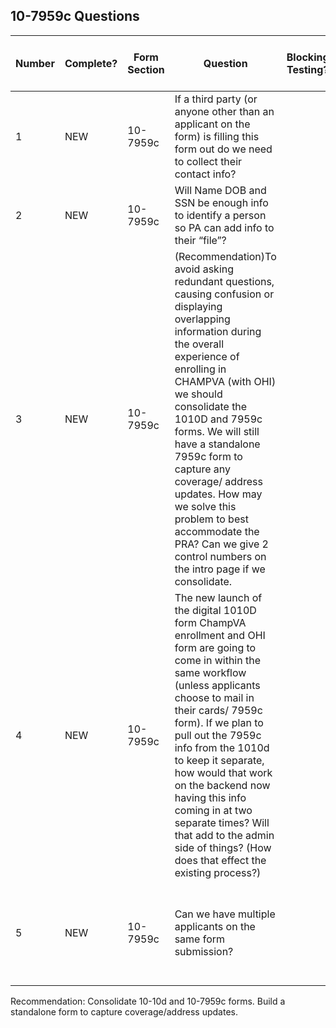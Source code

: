## 10-7959c Questions 

|Number|Complete?|Form Section|Question|Blocking Testing?|Blocking for Production (1=must)|Answer|
|---|---|---|---|---|---|---|
|1|NEW|10-7959c|If a third party (or anyone other than an applicant on the form) is filling this form out do we need to collect their contact info?||||
|2|NEW|10-7959c|Will Name DOB and SSN be enough info to identify a person so PA can add info to their “file”?||||
|3|NEW|10-7959c|(Recommendation)To avoid asking redundant questions, causing confusion or displaying overlapping information during the overall experience of enrolling in CHAMPVA (with OHI) we should consolidate the 1010D and 7959c forms. We will still have a standalone 7959c form to capture any coverage/ address updates. How may we solve this problem to best accommodate the PRA? Can we give 2 control numbers on the intro page if we consolidate.|||Talk to CAIA|
|4|NEW|10-7959c|The new launch of the digital 1010D form ChampVA enrollment and OHI form are going to come in within the same workflow (unless applicants choose to mail in their cards/ 7959c form). If we plan to pull out the 7959c info from the 1010d to keep it separate, how would that work on the backend now having this info coming in at two separate times? Will that add to the admin side of things? (How does that effect the existing process?)||||
|5|NEW|10-7959c|Can we have multiple applicants on the same form submission?|||improve front end, same output on back end (separate PDFs per applicant)||||

Recommendation: Consolidate 10-10d and 10-7959c forms. Build a standalone form to capture coverage/address updates.
